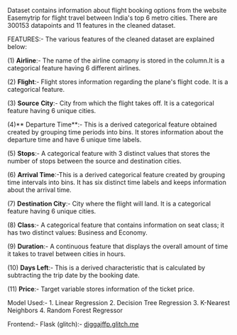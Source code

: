 Dataset contains information about flight booking options from the website Easemytrip for flight travel between India's top 6 metro cities. 
There are 300153 datapoints and 11 features in the cleaned dataset.

FEATURES:- The various features of the cleaned dataset are explained below:

(1) **Airline**:- The name of the airline comapny is stored in the column.It is a categorical feature having 6 different airlines.

(2) **Flight**:- Flight stores information regarding the plane's flight code. It is a categorical feature.

(3) **Source** **City**:- City from which the flight takes off. It is a categorical feature having 6 unique cities.

(4)** Departure Time**:- This is a derived categorical feature obtained created by grouping time periods into bins. It stores information about the departure time and have 6 unique time labels.

(5) **Stops**:- A categorical feature with 3 distinct values that stores the number of stops between the source and destination cities.

(6) **Arrival Time**:-This is a derived categorical feature created by grouping time intervals into bins. It has six distinct time labels and keeps information about the arrival time.

(7) **Destination City**:- City where the flight will land. It is a categorical feature having 6 unique cities.

(8) **Class**:- A categorical feature that contains information on seat class; it has two distinct values: Business and Economy.

(9) **Duration**:- A continuous feature that displays the overall amount of time it takes to travel between cities in hours.

(10) **Days Left**:- This is a derived characteristic that is calculated by subtracting the trip date by the booking date.

(11) **Price**:- Target variable stores information of the ticket price.

Model Used:- 1. Linear Regression
             2. Decision Tree Regression
             3. K-Nearest Neighbors
             4. Random Forest Regressor

Frontend:- Flask (glitch):- [diggajffp.glitch.me](http://diggajffp.glitch.me)
